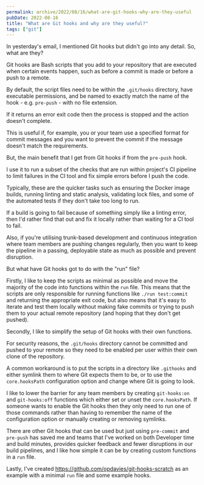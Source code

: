 ```yaml
---
permalink: archive/2022/08/16/what-are-git-hooks-why-are-they-useful
pubDate: 2022-08-16
title: "What are Git hooks and why are they useful?"
tags: ["git"]
---
```


In yesterday's email, I mentioned Git hooks but didn't go into any detail. So, what are they?

Git hooks are Bash scripts that you add to your repository that are executed when certain events happen, such as before a commit is made or before a push to a remote.

By default, the script files need to be within the `.git/hooks` directory, have executable permissions, and be named to exactly match the name of the hook - e.g. `pre-push` - with no file extension.

If it returns an error exit code then the process is stopped and the action doesn't complete.

This is useful if, for example, you or your team use a specified format for commit messages and you want to prevent the commit if the message doesn't match the requirements.

But, the main benefit that I get from Git hooks if from the `pre-push` hook.

I use it to run a subset of the checks that are run within project's CI pipeline to limit failures in the CI tool and fix simple errors before I push the code.

Typically, these are the quicker tasks such as ensuring the Docker image builds, running linting and static analysis, validating lock files, and some of the automated tests if they don't take too long to run.

If a build is going to fail because of something simply like a linting error, then I'd rather find that out and fix it locally rather than waiting for a CI tool to fail.

Also, if you're utilising trunk-based development and continuous integration where team members are pushing changes regularly, then you want to keep the pipeline in a passing, deployable state as much as possible and prevent disruption.

But what have Git hooks got to do with the "run" file?

Firstly, I like to keep the scripts as minimal as possible and move the majority of the code into functions within the `run` file. This means that the scripts are only responsible for running functions like `./run test:commit` and returning the appropriate exit code, but also means that it's easy to iterate and test them locally without making fake commits or trying to push them to your actual remote repository (and hoping that they don't get pushed).

Secondly, I like to simplify the setup of Git hooks with their own functions.

For security reasons, the `.git/hooks` directory cannot be committed and pushed to your remote so they need to be enabled per user within their own clone of the repository.

A common workaround is to put the scripts in a directory like `.githooks` and either symlink them to where Git expects them to be, or to use the `core.hooksPath` configuration option and change where Git is going to look.

I like to lower the barrier for any team members by creating `git-hooks:on` and `git-hooks:off` functions which either set or unset the `core.hooksPath`. If someone wants to enable the Git hooks then they only need to run one of those commands rather than having to remember the name of the configuration option or manually creating or removing symlinks.

There are other Git hooks that can be used but just using `pre-commit` and `pre-push` has saved me and teams that I've worked on both Developer time and build minutes, provides quicker feedback and fewer disruptions in our build pipelines, and I like how simple it can be by creating custom functions in a `run` file.

Lastly, I've created <https://github.com/opdavies/git-hooks-scratch> as an example with a minimal `run` file and some example hooks.
